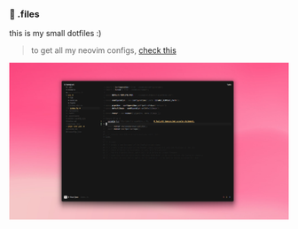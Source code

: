 ### 📁 .files

this is my small dotfiles :)

> to get all my neovim configs, [check this](https://github.com/gabsdotco/init.lua)

![preview](/.github/docs/preview.png)
